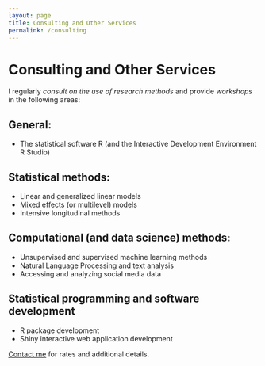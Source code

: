 ```yaml
---
layout: page
title: Consulting and Other Services
permalink: /consulting
---
```


# Consulting and Other Services

I regularly _consult on the use of research methods_ and provide _workshops_ in the following areas:

## General: 

- The statistical software R (and the Interactive Development Environment R Studio)

## Statistical methods: 

- Linear and generalized linear models
- Mixed effects (or multilevel) models
- Intensive longitudinal methods

## Computational (and data science) methods:

- Unsupervised and supervised machine learning methods
- Natural Language Processing and text analysis
- Accessing and analyzing social media data

## Statistical programming and software development

- R package development
- Shiny interactive web application development

[Contact me](mailto:jmrosenberg@utk.edu) for rates and additional details.

